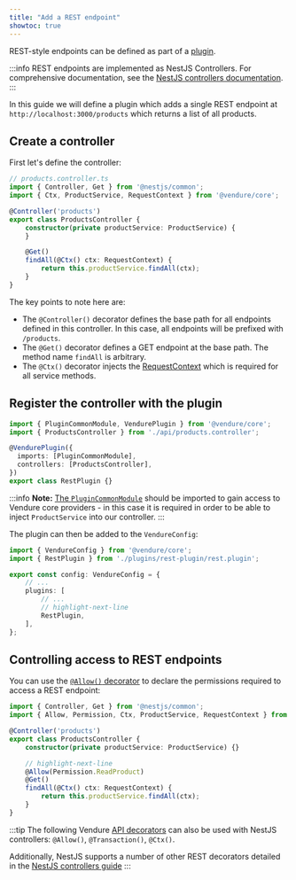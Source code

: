 ```yaml
---
title: "Add a REST endpoint"
showtoc: true
---
```


REST-style endpoints can be defined as part of a [plugin](/guides/developer-guide/plugins/).

:::info
REST endpoints are implemented as NestJS Controllers. For comprehensive documentation, see the [NestJS controllers documentation](https://docs.nestjs.com/controllers).
:::

In this guide we will define a plugin which adds a single REST endpoint at `http://localhost:3000/products` which returns a list of all products.

## Create a controller

First let's define the controller:

```ts title="src/plugins/rest-plugin/api/products.controller.ts"
// products.controller.ts
import { Controller, Get } from '@nestjs/common';
import { Ctx, ProductService, RequestContext } from '@vendure/core';

@Controller('products')
export class ProductsController {
    constructor(private productService: ProductService) {
    }

    @Get()
    findAll(@Ctx() ctx: RequestContext) {
        return this.productService.findAll(ctx);
    }
}
```

The key points to note here are:

- The `@Controller()` decorator defines the base path for all endpoints defined in this controller. In this case, all endpoints will be prefixed with `/products`.
- The `@Get()` decorator defines a GET endpoint at the base path. The method name `findAll` is arbitrary.
- The `@Ctx()` decorator injects the [RequestContext](/reference/typescript-api/request/request-context/) which is required for all service methods.

## Register the controller with the plugin

```ts title="src/plugins/rest-plugin/rest.plugin.ts"
import { PluginCommonModule, VendurePlugin } from '@vendure/core';
import { ProductsController } from './api/products.controller';

@VendurePlugin({
  imports: [PluginCommonModule],
  controllers: [ProductsController],
})
export class RestPlugin {}
```

:::info
**Note:** [The `PluginCommonModule`](/reference/typescript-api/plugin/plugin-common-module/) should be imported to gain access to Vendure core providers - in this case it is required in order to be able to inject `ProductService` into our controller.
:::

The plugin can then be added to the `VendureConfig`:

```ts title="src/vendure-config.ts"
import { VendureConfig } from '@vendure/core';
import { RestPlugin } from './plugins/rest-plugin/rest.plugin';

export const config: VendureConfig = {
    // ...
    plugins: [
        // ...
        // highlight-next-line
        RestPlugin,
    ],
};
```

## Controlling access to REST endpoints

You can use the [`@Allow()` decorator](/reference/typescript-api/request/allow-decorator/) to declare the permissions required to access a REST endpoint:

```ts title="src/plugins/rest-plugin/api/products.controller.ts"
import { Controller, Get } from '@nestjs/common';
import { Allow, Permission, Ctx, ProductService, RequestContext } from '@vendure/core';

@Controller('products')
export class ProductsController {
    constructor(private productService: ProductService) {}

    // highlight-next-line
    @Allow(Permission.ReadProduct)
    @Get()
    findAll(@Ctx() ctx: RequestContext) {
        return this.productService.findAll(ctx);
    }
}
```

:::tip
The following Vendure [API decorators](/guides/developer-guide/the-api-layer/#api-decorators) can also be used with NestJS controllers: `@Allow()`, `@Transaction()`, `@Ctx()`.

Additionally, NestJS supports a number of other REST decorators detailed in the [NestJS controllers guide](https://docs.nestjs.com/controllers#request-object)
:::
